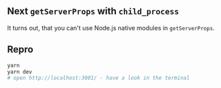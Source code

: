 ## Next `getServerProps` with `child_process`

It turns out, that you can't use Node.js native modules in `getServerProps`.

## Repro

```sh
yarn
yarn dev
# open http://localhost:3001/ - have a look in the terminal
```
